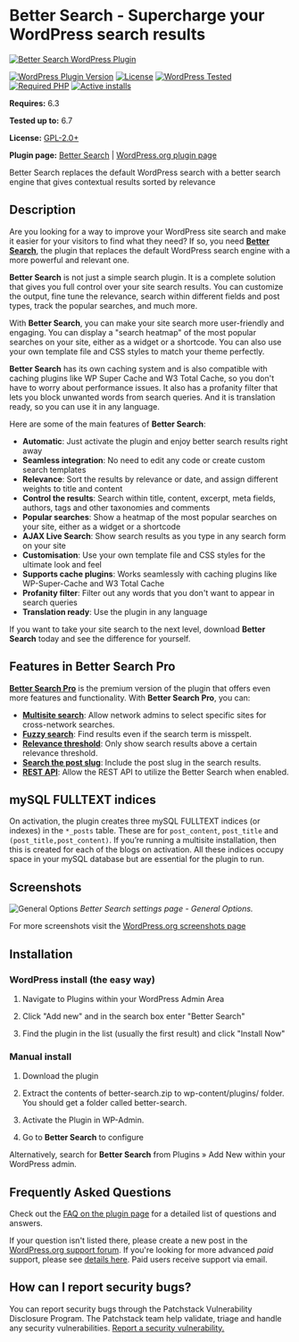 # Better Search - Supercharge your WordPress search results

[![Better Search WordPress Plugin](https://raw.github.com/ajaydsouza/better-search/master/wporg-assets/banner-1544x500.png)](https://webberzone.com/plugins/better-search/)

[![WordPress Plugin Version](https://img.shields.io/wordpress/plugin/v/better-search.svg?style=flat-square)](https://wordpress.org/plugins/better-search/)
[![License](https://img.shields.io/badge/license-GPL_v2%2B-orange.svg?style=flat-square)](https://opensource.org/licenses/GPL-2.0)
[![WordPress Tested](https://img.shields.io/wordpress/v/better-search.svg?style=flat-square)](https://wordpress.org/plugins/better-search/)
[![Required PHP](https://img.shields.io/wordpress/plugin/required-php/better-search?style=flat-square)](https://wordpress.org/plugins/better-search/)
[![Active installs](https://img.shields.io/wordpress/plugin/installs/better-search?style=flat-square)](https://wordpress.org/plugins/better-search/)

__Requires:__ 6.3

__Tested up to:__ 6.7

__License:__ [GPL-2.0+](https://www.gnu.org/licenses/gpl-2.0.html)

__Plugin page:__ [Better Search](https://webberzone.com/plugins/better-search/) | [WordPress.org plugin page](https://wordpress.org/plugins/better-search/)

Better Search replaces the default WordPress search with a better search engine that gives contextual results sorted by relevance

## Description

Are you looking for a way to improve your WordPress site search and make it easier for your visitors to find what they need? If so, you need __[Better Search](https://webberzone.com/plugins/better-search/)__, the plugin that replaces the default WordPress search engine with a more powerful and relevant one.

__Better Search__ is not just a simple search plugin. It is a complete solution that gives you full control over your site search results. You can customize the output, fine tune the relevance, search within different fields and post types, track the popular searches, and much more.

With __Better Search__, you can make your site search more user-friendly and engaging. You can display a "search heatmap" of the most popular searches on your site, either as a widget or a shortcode. You can also use your own template file and CSS styles to match your theme perfectly.

__Better Search__ has its own caching system and is also compatible with caching plugins like WP Super Cache and W3 Total Cache, so you don't have to worry about performance issues. It also has a profanity filter that lets you block unwanted words from search queries. And it is translation ready, so you can use it in any language.

Here are some of the main features of __Better Search__:

* __Automatic__: Just activate the plugin and enjoy better search results right away
* __Seamless integration__: No need to edit any code or create custom search templates
* __Relevance__: Sort the results by relevance or date, and assign different weights to title and content
* __Control the results__: Search within title, content, excerpt, meta fields, authors, tags and other taxonomies and comments
* __Popular searches__: Show a heatmap of the most popular searches on your site, either as a widget or a shortcode
* __AJAX Live Search__: Show search results as you type in any search form on your site
* __Customisation__: Use your own template file and CSS styles for the ultimate look and feel
* __Supports cache plugins__: Works seamlessly with caching plugins like WP-Super-Cache and W3 Total Cache
* __Profanity filter__: Filter out any words that you don't want to appear in search queries
* __Translation ready__: Use the plugin in any language

If you want to take your site search to the next level, download __Better Search__ today and see the difference for yourself.

## Features in Better Search Pro

[__Better Search Pro__](https://webberzone.com/plugins/better-search/pro/) is the premium version of the plugin that offers even more features and functionality. With __Better Search Pro__, you can:

* [__Multisite search__](https://webberzone.com/support/knowledgebase/multisite-search/): Allow network admins to select specific sites for cross-network searches.
* [__Fuzzy search__](https://webberzone.com/support/knowledgebase/fuzzy-matches/): Find results even if the search term is misspelt.
* [__Relevance threshold__](https://webberzone.com/support/knowledgebase/better-search-settings-search/#minimum-relevance-percentage-pro-only): Only show search results above a certain relevance threshold.
* [__Search the post slug__](https://webberzone.com/support/knowledgebase/better-search-settings-search/#search-post-slug-pro-only): Include the post slug in the search results.
* [__REST API__](https://webberzone.com/support/knowledgebase/better-search-rest-api/): Allow the REST API to utilize the Better Search when enabled.

## mySQL FULLTEXT indices

On activation, the plugin creates three mySQL FULLTEXT indices (or indexes) in the `*_posts` table. These are for `post_content`, `post_title` and `(post_title,post_content)`. If you’re running a multisite installation, then this is created for each of the blogs on activation. All these indices occupy space in your mySQL database but are essential for the plugin to run.

## Screenshots

![General Options](https://raw.github.com/ajaydsouza/better-search/master/wporg-assets/screenshot-1.png)
*Better Search settings page - General Options.*

For more screenshots visit the [WordPress.org screenshots page](https://wordpress.org/plugins/better-search/screenshots/)

## Installation

### WordPress install (the easy way)

1. Navigate to Plugins within your WordPress Admin Area

2. Click "Add new" and in the search box enter "Better Search"

3. Find the plugin in the list (usually the first result) and click "Install Now"

### Manual install

1. Download the plugin

2. Extract the contents of better-search.zip to wp-content/plugins/ folder. You should get a folder called better-search.

3. Activate the Plugin in WP-Admin.

4. Go to __Better Search__ to configure

Alternatively, search for __Better Search__ from Plugins &raquo; Add New within your WordPress admin.

## Frequently Asked Questions

Check out the [FAQ on the plugin page](https://wordpress.org/plugins/better-search/faq/) for a detailed list of questions and answers.

If your question isn't listed there, please create a new post in the [WordPress.org support forum](https://wordpress.org/support/plugin/better-search). If you're looking for more advanced *paid* support, please see [details here](https://webberzone.com/support/). Paid users receive support via email.

## How can I report security bugs?

You can report security bugs through the Patchstack Vulnerability Disclosure Program. The Patchstack team help validate, triage and handle any security vulnerabilities. [Report a security vulnerability.](https://patchstack.com/database/vdp/better-search)
